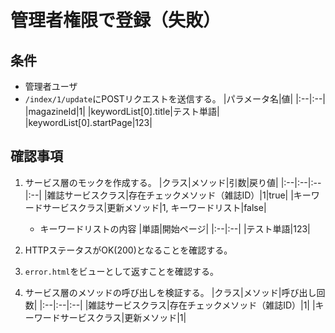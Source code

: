 # 管理者権限で登録（失敗）

## 条件
- 管理者ユーザ
- `/index/1/update`にPOSTリクエストを送信する。
|パラメータ名|値|
|:--|:--|
|magazineId|1|
|keywordList[0].title|テスト単語|
|keywordList[0].startPage|123|

## 確認事項
1. サービス層のモックを作成する。
|クラス|メソッド|引数|戻り値|
|:--|:--|:--|:--|
|雑誌サービスクラス|存在チェックメソッド（雑誌ID）|1|true|
|キーワードサービスクラス|更新メソッド|1, キーワードリスト|false|

    - キーワードリストの内容
    |単語|開始ページ|
    |:--|:--|
    |テスト単語|123|

1. HTTPステータスがOK(200)となることを確認する。

1. `error.html`をビューとして返すことを確認する。

1. サービス層のメソッドの呼び出しを検証する。
|クラス|メソッド|呼び出し回数|
|:--|:--|:--|
|雑誌サービスクラス|存在チェックメソッド（雑誌ID）|1|
|キーワードサービスクラス|更新メソッド|1|
